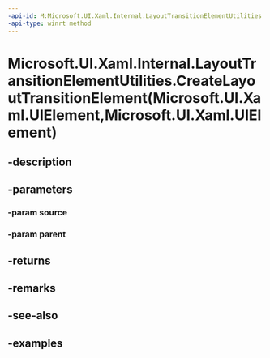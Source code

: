```yaml
---
-api-id: M:Microsoft.UI.Xaml.Internal.LayoutTransitionElementUtilities.CreateLayoutTransitionElement(Microsoft.UI.Xaml.UIElement,Microsoft.UI.Xaml.UIElement)
-api-type: winrt method
---
```


# Microsoft.UI.Xaml.Internal.LayoutTransitionElementUtilities.CreateLayoutTransitionElement(Microsoft.UI.Xaml.UIElement,Microsoft.UI.Xaml.UIElement)

<!--
public static Microsoft.UI.Xaml.UIElement CreateLayoutTransitionElement (Microsoft.UI.Xaml.UIElement source, Microsoft.UI.Xaml.UIElement parent);
-->


## -description

## -parameters

### -param source

### -param parent

## -returns

## -remarks

## -see-also

## -examples


